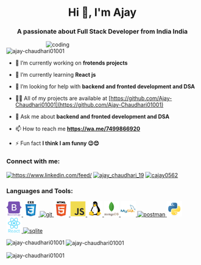 <h1 align="center">Hi 👋, I'm Ajay</h1>
<h3 align="center">A passionate about Full Stack Developer from India India</h3>
<img align="right" alt="coding" width="400" src="[https://tenor.com/view/sultan-alrefaei-programmer-office-gif-13165216](https://www.google.com/imgres?imgurl=https%3A%2F%2Fcodersboot.com%2Fwp-content%2Fuploads%2F2022%2F01%2F39998-web-development.gif&imgrefurl=https%3A%2F%2Fcodersboot.com%2Fcourses%2Fblock-coding-intermediate-group-learning-13%2F&tbnid=cRK7TYXqCBdGoM&vet=12ahUKEwj52-6Q0-X4AhW-_jgGHbLvB8QQMyhaegUIARCVAQ..i&docid=7xNZmL9Aq1OjmM&w=640&h=640&itg=1&q=coding%20gif&hl=mr&ved=2ahUKEwj52-6Q0-X4AhW-_jgGHbLvB8QQMyhaegUIARCVAQ)" >

<p align="left"> <img src="https://komarev.com/ghpvc/?username=ajay-chaudhari01001&label=Profile%20views&color=0e75b6&style=flat" alt="ajay-chaudhari01001" /> </p>

- 🔭 I’m currently working on **frotends projects**

- 🌱 I’m currently learning **React js**

- 🤝 I’m looking for help with **backend and fronted development and DSA**

- 👨‍💻 All of my projects are available at [https://github.com/Ajay-Chaudhari01001](https://github.com/Ajay-Chaudhari01001)

- 💬 Ask me about **backend and fronted development and DSA**

- 📫 How to reach me **https://wa.me/7499866920**

- ⚡ Fun fact **I think I am funny 😉😊**

<h3 align="left">Connect with me:</h3>
<p align="left">
<a href="https://linkedin.com/in/https://www.linkedin.com/feed/" target="blank"><img align="center" src="https://raw.githubusercontent.com/rahuldkjain/github-profile-readme-generator/master/src/images/icons/Social/linked-in-alt.svg" alt="https://www.linkedin.com/feed/" height="30" width="40" /></a>
<a href="https://instagram.com/ajay_chaudhari_19" target="blank"><img align="center" src="https://raw.githubusercontent.com/rahuldkjain/github-profile-readme-generator/master/src/images/icons/Social/instagram.svg" alt="ajay_chaudhari_19" height="30" width="40" /></a>
<a href="https://auth.geeksforgeeks.org/user/cajay0562" target="blank"><img align="center" src="https://raw.githubusercontent.com/rahuldkjain/github-profile-readme-generator/master/src/images/icons/Social/geeks-for-geeks.svg" alt="cajay0562" height="30" width="40" /></a>
</p>

<h3 align="left">Languages and Tools:</h3>
<p align="left"> <a href="https://getbootstrap.com" target="_blank" rel="noreferrer"> <img src="https://raw.githubusercontent.com/devicons/devicon/master/icons/bootstrap/bootstrap-plain-wordmark.svg" alt="bootstrap" width="40" height="40"/> </a> <a href="https://www.w3schools.com/css/" target="_blank" rel="noreferrer"> <img src="https://raw.githubusercontent.com/devicons/devicon/master/icons/css3/css3-original-wordmark.svg" alt="css3" width="40" height="40"/> </a> <a href="https://git-scm.com/" target="_blank" rel="noreferrer"> <img src="https://www.vectorlogo.zone/logos/git-scm/git-scm-icon.svg" alt="git" width="40" height="40"/> </a> <a href="https://www.w3.org/html/" target="_blank" rel="noreferrer"> <img src="https://raw.githubusercontent.com/devicons/devicon/master/icons/html5/html5-original-wordmark.svg" alt="html5" width="40" height="40"/> </a> <a href="https://developer.mozilla.org/en-US/docs/Web/JavaScript" target="_blank" rel="noreferrer"> <img src="https://raw.githubusercontent.com/devicons/devicon/master/icons/javascript/javascript-original.svg" alt="javascript" width="40" height="40"/> </a> <a href="https://www.linux.org/" target="_blank" rel="noreferrer"> <img src="https://raw.githubusercontent.com/devicons/devicon/master/icons/linux/linux-original.svg" alt="linux" width="40" height="40"/> </a> <a href="https://www.mongodb.com/" target="_blank" rel="noreferrer"> <img src="https://raw.githubusercontent.com/devicons/devicon/master/icons/mongodb/mongodb-original-wordmark.svg" alt="mongodb" width="40" height="40"/> </a> <a href="https://www.mysql.com/" target="_blank" rel="noreferrer"> <img src="https://raw.githubusercontent.com/devicons/devicon/master/icons/mysql/mysql-original-wordmark.svg" alt="mysql" width="40" height="40"/> </a> <a href="https://postman.com" target="_blank" rel="noreferrer"> <img src="https://www.vectorlogo.zone/logos/getpostman/getpostman-icon.svg" alt="postman" width="40" height="40"/> </a> <a href="https://www.python.org" target="_blank" rel="noreferrer"> <img src="https://raw.githubusercontent.com/devicons/devicon/master/icons/python/python-original.svg" alt="python" width="40" height="40"/> </a> <a href="https://reactjs.org/" target="_blank" rel="noreferrer"> <img src="https://raw.githubusercontent.com/devicons/devicon/master/icons/react/react-original-wordmark.svg" alt="react" width="40" height="40"/> </a> <a href="https://www.sqlite.org/" target="_blank" rel="noreferrer"> <img src="https://www.vectorlogo.zone/logos/sqlite/sqlite-icon.svg" alt="sqlite" width="40" height="40"/> </a> </p>

<p><img align="left" src="https://github-readme-stats.vercel.app/api/top-langs?username=ajay-chaudhari01001&show_icons=true&locale=en&layout=compact" alt="ajay-chaudhari01001" /></p>

<p>&nbsp;<img align="center" src="https://github-readme-stats.vercel.app/api?username=ajay-chaudhari01001&show_icons=true&locale=en" alt="ajay-chaudhari01001" /></p>

<p><img align="center" src="https://github-readme-streak-stats.herokuapp.com/?user=ajay-chaudhari01001&" alt="ajay-chaudhari01001" /></p>
